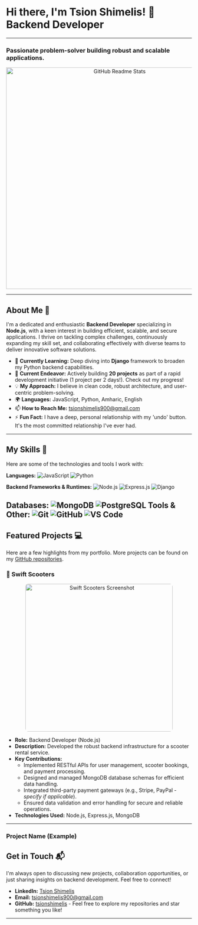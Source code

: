 # Hi there, I'm Tsion Shimelis! 👋 Backend Developer

---

### Passionate problem-solver building robust and scalable applications.

<p align="center">
  <a href="https://github.com/tsionshimelis">
    <img src="https://user-images.githubusercontent.com/97486806/171736692-0b1d0b00-3490-410a-b605-e1d5e6e3c6a4.gif" alt="GitHub Readme Stats" width="600"/>
  </a>
</p>

---

## About Me 🚀

I'm a dedicated and enthusiastic **Backend Developer** specializing in **Node.js**, with a keen interest in building efficient, scalable, and secure applications. I thrive on tackling complex challenges, continuously expanding my skill set, and collaborating effectively with diverse teams to deliver innovative software solutions.

* 🌱 **Currently Learning:** Deep diving into **Django** framework to broaden my Python backend capabilities.
* 🔭 **Current Endeavor:** Actively building **20 projects** as part of a rapid development initiative (1 project per 2 days!). Check out my progress!
* 💡 **My Approach:** I believe in clean code, robust architecture, and user-centric problem-solving.
* 🌍 **Languages:** JavaScript, Python, Amharic, English
* 📫 **How to Reach Me:** [tsionshimelis900@gmail.com](mailto:tsionshimelis900@gmail.com)
* ⚡ **Fun Fact:** I have a deep, personal relationship with my 'undo' button. It's the most committed relationship I've ever had.

---

## My Skills 🧠

Here are some of the technologies and tools I work with:

**Languages:**
![JavaScript](https://img.shields.io/badge/-JavaScript-F7DF1E?style=flat-square&logo=javascript&logoColor=black)
![Python](https://img.shields.io/badge/-Python-3776AB?style=flat-square&logo=python&logoColor=white)

**Backend Frameworks & Runtimes:**
![Node.js](https://img.shields.io/badge/-Node.js-339933?style=flat-square&logo=node.js&logoColor=white)
![Express.js](https://img.shields.io/badge/-Express.js-000000?style=flat-square&logo=express&logoColor=white)
![Django](https://img.shields.io/badge/-Django-092E20?style=flat-square&logo=django&logoColor=white)

**Databases:**
![MongoDB](https://img.shields.io/badge/-MongoDB-47A248?style=flat-square&logo=mongodb&logoColor=white)
![PostgreSQL](https://img.shields.io/badge/-PostgreSQL-336791?style=flat-square&logo=postgresql&logoColor=white)
**Tools & Other:**
![Git](https://img.shields.io/badge/-Git-F05032?style=flat-square&logo=git&logoColor=white)
![GitHub](https://img.shields.io/badge/-GitHub-181717?style=flat-square&logo=github&logoColor=white)
![VS Code](https://img.shields.io/badge/-VS%20Code-007ACC?style=flat-square&logo=visual-studio-code&logoColor=white)
---

## Featured Projects 💻

Here are a few highlights from my portfolio. More projects can be found on my [GitHub repositories](https://github.com/tsionshimelis?tab=repositories).

### 🚀 Swift Scooters
<p align="center">
  <a href="https://github.com/your-repo-link-for-swift-scooters"> <img src="https://i.ibb.co/fYQ6tgZW/Screenshot-2025-06-26-at-6-20-52-PM.png" alt="Swift Scooters Screenshot" width="400" border="0" style="border-radius: 8px;">
  </a>
</p>

* **Role:** Backend Developer (Node.js)
* **Description:** Developed the robust backend infrastructure for a scooter rental service.
* **Key Contributions:**
    * Implemented RESTful APIs for user management, scooter bookings, and payment processing.
    * Designed and managed MongoDB database schemas for efficient data handling.
    * Integrated third-party payment gateways (e.g., Stripe, PayPal - *specify if applicable*).
    * Ensured data validation and error handling for secure and reliable operations.
* **Technologies Used:** Node.js, Express.js, MongoDB

---

### Project Name (Example)
## Get in Touch 📬

I'm always open to discussing new projects, collaboration opportunities, or just sharing insights on backend development. Feel free to connect!

* **LinkedIn:** [Tsion Shimelis](https://www.linkedin.com/in/tsion-shimelis-389387264/)
* **Email:** [tsionshimelis900@gmail.com](mailto:tsionshimelis900@gmail.com)
* **GitHub:** [tsionshimelis](https://github.com/tsionshimelis) - Feel free to explore my repositories and star something you like!

---
